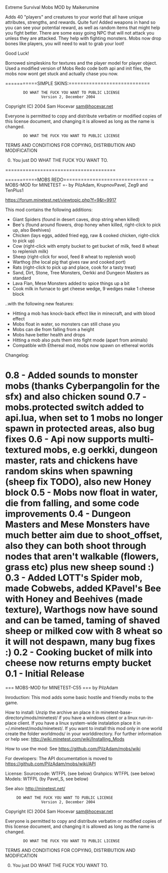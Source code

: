 
Extreme Survival Mobs MOD by Maikerumine

Adds 40 "players" and creatures to your world that all have unique attributes, strengths, and rewards.  Quite fun!
Added weapons in hand so you can see your potential reward, as well as random items that might help you fight better. 
There are some easy going NPC that will not attack you unless they are attacked.  They help with fighting monsters.
Mobs now drop bones like players, you will need to wait to grab your loot!

Good Luck!

Borrowed simpleskins for textures and the player model for player object.
Used a modified version of Mobs Redo code both api and init files, the mobs now wont get stuck and actually chase you now.

===========SIMPLE SKINS:============================

            DO WHAT THE FUCK YOU WANT TO PUBLIC LICENSE
                    Version 2, December 2004

 Copyright (C) 2004 Sam Hocevar <sam@hocevar.net>

 Everyone is permitted to copy and distribute verbatim or modified
 copies of this license document, and changing it is allowed as long
 as the name is changed.

            DO WHAT THE FUCK YOU WANT TO PUBLIC LICENSE
   TERMS AND CONDITIONS FOR COPYING, DISTRIBUTION AND MODIFICATION

  0. You just DO WHAT THE FUCK YOU WANT TO. 

======================================






===========MOBS REDO=============================
-= MOBS-MOD for MINETEST =-
by PilzAdam, KrupnovPavel, Zeg9 and TenPlus1


https://forum.minetest.net/viewtopic.php?f=9&t=9917

This mod contains the following additions:

- Giant Spiders (found in desert caves, drop string when killed)
- Bee's (found around flowers, drop honey when killed, right-click to pick up, also Beehives)
- Chicken (lays eggs, added fried egg, raw & cooked chicken, right-click to pick up)
- Cow (right-click with empty bucket to get bucket of milk, feed 8 wheat to replenish milk)
- Sheep (right-click for wool, feed 8 wheat to replenish wool)
- Warthog (the local pig that gives raw and cooked port)
- Rats (right-click to pick up and place, cook for a tasty treat)
- Sand, Dirt, Stone, Tree Monsters, Oerkki and Dungeon Masters as standard
- Lava Flan, Mese Monsters added to spice things up a bit
- Cook milk in furnace to get cheese wedge, 9 wedges make 1 cheese block

..with the following new features:

- Hitting a mob has knock-back effect like in minecraft, and with blood effect
- Mobs float in water, so monsters can still chase you
- Mobs can die from falling from a height
- Mobs have better health and drops
- Hitting a mob also puts them into fight mode (apart from animals)
- Compatible with Ethereal mod, mobs now spawn on ethereal worlds

Changelog:

0.8 - Added sounds to monster mobs (thanks Cyberpangolin for the sfx) and also chicken sound
0.7 - mobs.protected switch added to api.lua, when set to 1 mobs no longer spawn in protected areas, also bug fixes
0.6 - Api now supports multi-textured mobs, e.g oerkki, dungeon master, rats and chickens have random skins when spawning (sheep fix TODO), also new Honey block
0.5 - Mobs now float in water, die from falling, and some code improvements
0.4 - Dungeon Masters and Mese Monsters have much better aim due to shoot_offset, also they can both shoot through nodes that aren't walkable (flowers, grass etc) plus new sheep sound :)
0.3 - Added LOTT's Spider mob, made Cobwebs, added KPavel's Bee with Honey and Beehives (made texture), Warthogs now have sound and can be tamed, taming of shaved sheep or milked cow with 8 wheat so it will not despawn, many bug fixes :)
0.2 - Cooking bucket of milk into cheese now returns empty bucket
0.1 - Initial Release
========================================





=== MOBS-MOD for MINETEST-C55 ===
by PilzAdam

Inroduction:
This mod adds some basic hostile and friendly mobs to the game.

How to install:
Unzip the archive an place it in minetest-base-directory/mods/minetest/
if you have a windows client or a linux run-in-place client. If you have
a linux system-wide instalation place it in ~/.minetest/mods/minetest/.
If you want to install this mod only in one world create the folder
worldmods/ in your worlddirectory.
For further information or help see:
http://wiki.minetest.com/wiki/Installing_Mods

How to use the mod:
See https://github.com/PilzAdam/mobs/wiki

For developers:
The API documentation is moved to https://github.com/PilzAdam/mobs/wiki/API

License:
Sourcecode: WTFPL (see below)
Grahpics: WTFPL (see below)
Models: WTFPL (by Pavel_S, see below)

See also:
http://minetest.net/

         DO WHAT THE FUCK YOU WANT TO PUBLIC LICENSE
                    Version 2, December 2004

 Copyright (C) 2004 Sam Hocevar <sam@hocevar.net>

 Everyone is permitted to copy and distribute verbatim or modified
 copies of this license document, and changing it is allowed as long
 as the name is changed.

            DO WHAT THE FUCK YOU WANT TO PUBLIC LICENSE
   TERMS AND CONDITIONS FOR COPYING, DISTRIBUTION AND MODIFICATION

  0. You just DO WHAT THE FUCK YOU WANT TO. 
